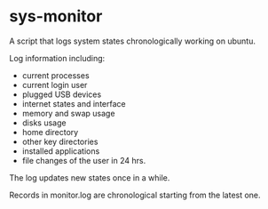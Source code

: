 # sys-monitor
A script that logs system states chronologically working on ubuntu.

Log information including:
* current processes
* current login user
* plugged USB devices
* internet states and interface
* memory and swap usage
* disks usage
* home directory
* other key directories
* installed applications
* file changes of the user in 24 hrs. 

The log updates new states once in a while.

Records in monitor.log are chronological starting from the latest one.
